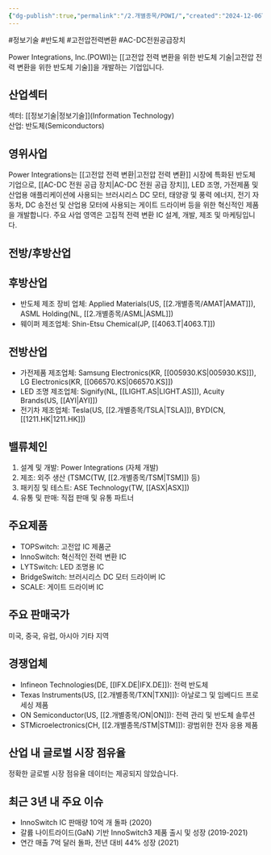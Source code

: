 ```yaml
---
{"dg-publish":true,"permalink":"/2.개별종목/POWI/","created":"2024-12-06T21:50:11.197+09:00","updated":"2025-07-29T21:37:05.078+09:00"}
---
```


#정보기술 #반도체 #고전압전력변환 #AC-DC전원공급장치


Power Integrations, Inc.(POWI)는 [[고전압 전력 변환을 위한 반도체 기술\|고전압 전력 변환을 위한 반도체 기술]]을 개발하는 기업입니다.

## 산업섹터

섹터: [[정보기술\|정보기술]](Information Technology)  
산업: 반도체(Semiconductors)

## 영위사업

Power Integrations는 [[고전압 전력 변환\|고전압 전력 변환]] 시장에 특화된 반도체 기업으로, [[AC-DC 전원 공급 장치\|AC-DC 전원 공급 장치]], LED 조명, 가전제품 및 산업용 애플리케이션에 사용되는 브러시리스 DC 모터, 태양광 및 풍력 에너지, 전기 자동차, DC 송전선 및 산업용 모터에 사용되는 게이트 드라이버 등을 위한 혁신적인 제품을 개발합니다. 주요 사업 영역은 고집적 전력 변환 IC 설계, 개발, 제조 및 마케팅입니다.

## 전방/후방산업

## 후방산업

- 반도체 제조 장비 업체: Applied Materials(US, [[2.개별종목/AMAT\|AMAT]]), ASML Holding(NL, [[2.개별종목/ASML\|ASML]])
- 웨이퍼 제조업체: Shin-Etsu Chemical(JP, [[4063.T\|4063.T]])

## 전방산업

- 가전제품 제조업체: Samsung Electronics(KR, [[005930.KS\|005930.KS]]), LG Electronics(KR, [[066570.KS\|066570.KS]])
- LED 조명 제조업체: Signify(NL, [[LIGHT.AS\|LIGHT.AS]]), Acuity Brands(US, [[AYI\|AYI]])
- 전기차 제조업체: Tesla(US, [[2.개별종목/TSLA\|TSLA]]), BYD(CN, [[1211.HK\|1211.HK]])

## 밸류체인

1. 설계 및 개발: Power Integrations (자체 개발)
2. 제조: 외주 생산 (TSMC(TW, [[2.개별종목/TSM\|TSM]]) 등)
3. 패키징 및 테스트: ASE Technology(TW, [[ASX\|ASX]])
4. 유통 및 판매: 직접 판매 및 유통 파트너

## 주요제품

- TOPSwitch: 고전압 IC 제품군
- InnoSwitch: 혁신적인 전력 변환 IC
- LYTSwitch: LED 조명용 IC
- BridgeSwitch: 브러시리스 DC 모터 드라이버 IC
- SCALE: 게이트 드라이버 IC

## 주요 판매국가

미국, 중국, 유럽, 아시아 기타 지역

## 경쟁업체

- Infineon Technologies(DE, [[IFX.DE\|IFX.DE]]): 전력 반도체
- Texas Instruments(US, [[2.개별종목/TXN\|TXN]]): 아날로그 및 임베디드 프로세싱 제품
- ON Semiconductor(US, [[2.개별종목/ON\|ON]]): 전력 관리 및 반도체 솔루션
- STMicroelectronics(CH, [[2.개별종목/STM\|STM]]): 광범위한 전자 응용 제품

## 산업 내 글로벌 시장 점유율

정확한 글로벌 시장 점유율 데이터는 제공되지 않았습니다.

## 최근 3년 내 주요 이슈

- InnoSwitch IC 판매량 10억 개 돌파 (2020)
- 갈륨 나이트라이드(GaN) 기반 InnoSwitch3 제품 출시 및 성장 (2019-2021)
- 연간 매출 7억 달러 돌파, 전년 대비 44% 성장 (2021)